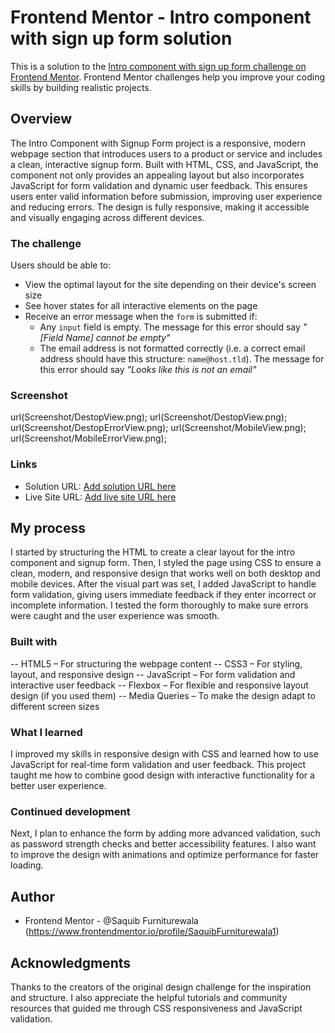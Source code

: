 # Frontend Mentor - Intro component with sign up form solution

This is a solution to the [Intro component with sign up form challenge on Frontend Mentor](https://www.frontendmentor.io/challenges/intro-component-with-signup-form-5cf91bd49edda32581d28fd1). Frontend Mentor challenges help you improve your coding skills by building realistic projects. 

## Overview

The Intro Component with Signup Form project is a responsive, modern webpage section that introduces users to a product or service and includes a clean, interactive signup form. Built with HTML, CSS, and JavaScript, the component not only provides an appealing layout but also incorporates JavaScript for form validation and dynamic user feedback. This ensures users enter valid information before submission, improving user experience and reducing errors. The design is fully responsive, making it accessible and visually engaging across different devices.

### The challenge

Users should be able to:

- View the optimal layout for the site depending on their device's screen size
- See hover states for all interactive elements on the page
- Receive an error message when the `form` is submitted if:
  - Any `input` field is empty. The message for this error should say *"[Field Name] cannot be empty"*
  - The email address is not formatted correctly (i.e. a correct email address should have this structure: `name@host.tld`). The message for this error should say *"Looks like this is not an email"*

### Screenshot

url(Screenshot/DestopView.png);
url(Screenshot/DestopView.png);
url(Screenshot/DestopErrorView.png);
url(Screenshot/MobileView.png);
url(Screenshot/MobileErrorView.png);

### Links

- Solution URL: [Add solution URL here](https://your-solution-url.com)
- Live Site URL: [Add live site URL here](https://your-live-site-url.com)

## My process

I started by structuring the HTML to create a clear layout for the intro component and signup form. Then, I styled the page using CSS to ensure a clean, modern, and responsive design that works well on both desktop and mobile devices. After the visual part was set, I added JavaScript to handle form validation, giving users immediate feedback if they enter incorrect or incomplete information. I tested the form thoroughly to make sure errors were caught and the user experience was smooth.

### Built with

 -- HTML5 – For structuring the webpage content
 -- CSS3 – For styling, layout, and responsive design
 -- JavaScript – For form validation and interactive user feedback
 -- Flexbox – For flexible and responsive layout design (if you used them)
 -- Media Queries – To make the design adapt to different screen sizes

### What I learned
I improved my skills in responsive design with CSS and learned how to use JavaScript for real-time form validation and user feedback. This project taught me how to combine good design with interactive functionality for a better user experience.

### Continued development

Next, I plan to enhance the form by adding more advanced validation, such as password strength checks and better accessibility features. I also want to improve the design with animations and optimize performance for faster loading.

## Author

- Frontend Mentor - @Saquib Furniturewala (https://www.frontendmentor.io/profile/SaquibFurniturewala1)

## Acknowledgments

Thanks to the creators of the original design challenge for the inspiration and structure. I also appreciate the helpful tutorials and community resources that guided me through CSS responsiveness and JavaScript validation.

